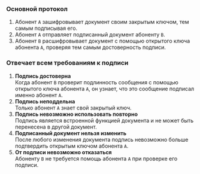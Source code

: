 ### Основной протокол

1. Абонент ```А``` зашифровывает документ своим закрытым ключом, тем самым подписывая его.
1. Абонент ```А``` отправляет подписанный документ абоненту ```В```.
1. Абонент ```В``` расшифровывает документ с помощью открытого ключа абонента ```А```, проверяя тем самым достоверность подписи.

### Отвечает всем требованиям к подписи

1.  **Подпись достоверна**<br>
Когда абонент ```B``` проверит подлинность сообщения с помощью открытого ключа абонента ```A```, он узнает, что это сообщение подписал именно абонент ```А```.
1.  **Подпись неподдельна**<br>
Только абонент ```А``` знает свой закрытый ключ.
1.  **Подпись невозможно использовать повторно**<br>
Подпись является встроенной функцией документа и не может быть перенесена в другой документ.
1.  **Подписанный документ нельзя изменить**<br>
После любого изменения документа подпись невозможно больше подтвердить открытым ключом абонента ```А```.
1.  **От подписи невозможно отказаться**<br>
Абоненту ```В``` не требуется помощь абонента ```А``` при проверке его подписи.